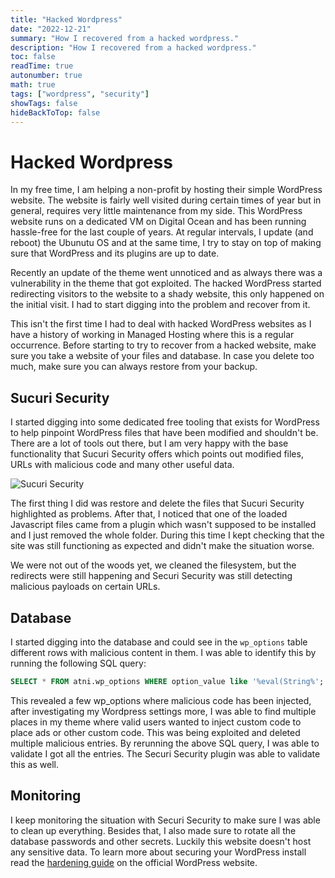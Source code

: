 ```yaml
---
title: "Hacked Wordpress"
date: "2022-12-21"
summary: "How I recovered from a hacked wordpress."
description: "How I recovered from a hacked wordpress."
toc: false
readTime: true
autonumber: true
math: true
tags: ["wordpress", "security"]
showTags: false
hideBackToTop: false
---
```


# Hacked Wordpress

In my free time, I am helping a non-profit by hosting their simple WordPress website. The website is fairly well visited during certain times of year but in general, requires very little maintenance from my side. This WordPress website runs on a dedicated VM on Digital Ocean and has been running hassle-free for the last couple of years. At regular intervals, I update (and reboot) the Ubunutu OS and at the same time, I try to stay on top of making sure that WordPress and its plugins are up to date.

Recently an update of the theme went unnoticed and as always there was a vulnerability in the theme that got exploited. The hacked WordPress started redirecting visitors to the website to a shady website, this only happened on the initial visit. I had to start digging into the problem and recover from it.

This isn't the first time I had to deal with hacked WordPress websites as I have a history of working in Managed Hosting where this is a regular occurrence. Before starting to try to recover from a hacked website, make sure you take a website of your files and database. In case you delete too much, make sure you can always restore from your backup.

## Sucuri Security

I started digging into some dedicated free tooling that exists for WordPress to help pinpoint WordPress files that have been modified and shouldn't be. There are a lot of tools out there, but I am very happy with the base functionality that Sucuri Security offers which points out modified files, URLs with malicious code and many other useful data.

![Sucuri Security](/img/sucuri_security.png "Sucuri Security")

The first thing I did was restore and delete the files that Sucuri Security highlighted as problems. After that, I noticed that one of the loaded Javascript files came from a plugin which wasn't supposed to be installed and I just removed the whole folder. During this time I kept checking that the site was still functioning as expected and didn't make the situation worse.

We were not out of the woods yet, we cleaned the filesystem, but the redirects were still happening and Securi Security was still detecting malicious payloads on certain URLs.

## Database

I started digging into the database and could see in the `wp_options` table different rows with malicious content in them. I was able to identify this by running the following SQL query:

```sql
SELECT * FROM atni.wp_options WHERE option_value like '%eval(String%';
```

This revealed a few wp_options where malicious code has been injected, after investigating my Wordpress settings more, I was able to find multiple places in my theme where valid users wanted to inject custom code to place ads or other custom code. This was being exploited and deleted multiple malicious entries. By rerunning the above SQL query, I was able to validate I got all the entries. The Securi Security plugin was able to validate this as well.

## Monitoring

I keep monitoring the situation with Securi Security to make sure I was able to clean up everything. Besides that, I also made sure to rotate all the database passwords and other secrets. Luckily this website doesn't host any sensitive data. To learn more about securing your WordPress install read the [hardening guide](https://wordpress.org/support/article/hardening-wordpress/) on the official WordPress website.
